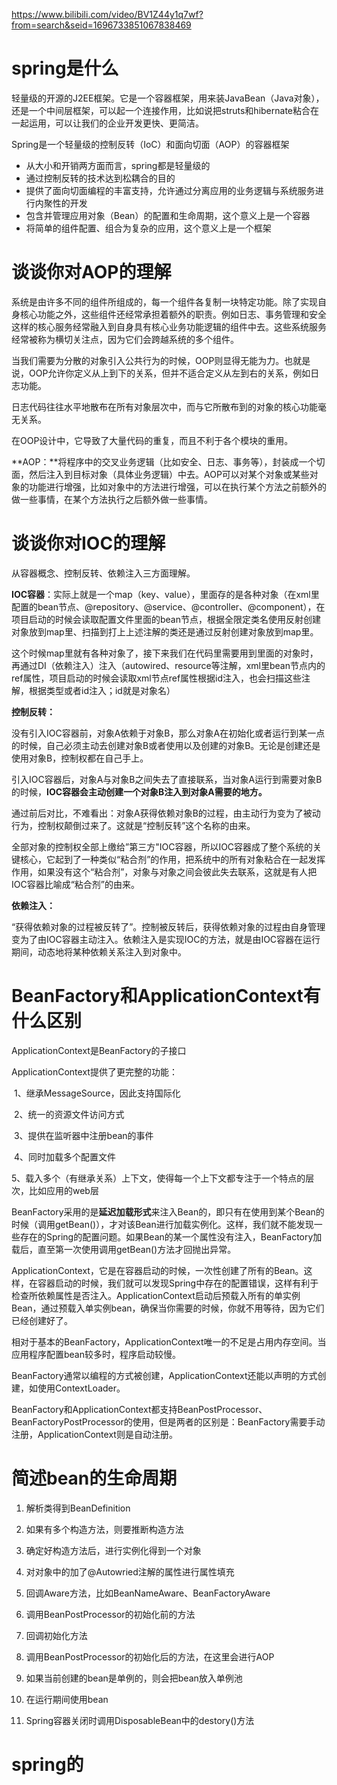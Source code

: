 https://www.bilibili.com/video/BV1Z44y1q7wf?from=search&seid=1696733851067838469

# spring是什么

轻量级的开源的J2EE框架。它是一个容器框架，用来装JavaBean（Java对象），还是一个中间层框架，可以起一个连接作用，比如说把struts和hibernate粘合在一起运用，可以让我们的企业开发更快、更简洁。

Spring是一个轻量级的控制反转（IoC）和面向切面（AOP）的容器框架

- 从大小和开销两方面而言，spring都是轻量级的
- 通过控制反转的技术达到松耦合的目的
- 提供了面向切面编程的丰富支持，允许通过分离应用的业务逻辑与系统服务进行内聚性的开发
- 包含并管理应用对象（Bean）的配置和生命周期，这个意义上是一个容器
- 将简单的组件配置、组合为复杂的应用，这个意义上是一个框架

# 谈谈你对AOP的理解

系统是由许多不同的组件所组成的，每一个组件各复制一块特定功能。除了实现自身核心功能之外，这些组件还经常承担着额外的职责。例如日志、事务管理和安全这样的核心服务经常融入到自身具有核心业务功能逻辑的组件中去。这些系统服务经常被称为横切关注点，因为它们会跨越系统的多个组件。

当我们需要为分散的对象引入公共行为的时候，OOP则显得无能为力。也就是说，OOP允许你定义从上到下的关系，但并不适合定义从左到右的关系，例如日志功能。

日志代码往往水平地散布在所有对象层次中，而与它所散布到的对象的核心功能毫无关系。

在OOP设计中，它导致了大量代码的重复，而且不利于各个模块的重用。

**AOP：**将程序中的交叉业务逻辑（比如安全、日志、事务等），封装成一个切面，然后注入到目标对象（具体业务逻辑）中去。AOP可以对某个对象或某些对象的功能进行增强，比如对象中的方法进行增强，可以在执行某个方法之前额外的做一些事情，在某个方法执行之后额外做一些事情。

# 谈谈你对IOC的理解

从容器概念、控制反转、依赖注入三方面理解。

**IOC容器**：实际上就是一个map（key、value），里面存的是各种对象（在xml里配置的bean节点、@repository、@service、@controller、@component），在项目启动的时候会读取配置文件里面的bean节点，根据全限定类名使用反射创建对象放到map里、扫描到打上上述注解的类还是通过反射创建对象放到map里。

这个时候map里就有各种对象了，接下来我们在代码里需要用到里面的对象时，再通过DI（依赖注入）注入（autowired、resource等注解，xml里bean节点内的ref属性，项目启动的时候会读取xml节点ref属性根据id注入，也会扫描这些注解，根据类型或者id注入；id就是对象名）

**控制反转：**

没有引入IOC容器前，对象A依赖于对象B，那么对象A在初始化或者运行到某一点的时候，自己必须主动去创建对象B或者使用以及创建的对象B。无论是创建还是使用对象B，控制权都在自己手上。

引入IOC容器后，对象A与对象B之间失去了直接联系，当对象A运行到需要对象B的时候，**IOC容器会主动创建一个对象B注入到对象A需要的地方。**

通过前后对比，不难看出：对象A获得依赖对象B的过程，由主动行为变为了被动行为，控制权颠倒过来了。这就是“控制反转”这个名称的由来。

全部对象的控制权全部上缴给”第三方"IOC容器，所以IOC容器成了整个系统的关键核心，它起到了一种类似“粘合剂”的作用，把系统中的所有对象粘合在一起发挥作用，如果没有这个“粘合剂”，对象与对象之间会彼此失去联系，这就是有人把IOC容器比喻成“粘合剂”的由来。

**依赖注入：**

“获得依赖对象的过程被反转了”。控制被反转后，获得依赖对象的过程由自身管理变为了由IOC容器主动注入。依赖注入是实现IOC的方法，就是由IOC容器在运行期间，动态地将某种依赖关系注入到对象中。

# BeanFactory和ApplicationContext有什么区别

ApplicationContext是BeanFactory的子接口

ApplicationContext提供了更完整的功能：

​	1、继承MessageSource，因此支持国际化

​	2、统一的资源文件访问方式

​	3、提供在监听器中注册bean的事件

​	4、同时加载多个配置文件

​	5、载入多个（有继承关系）上下文，使得每一个上下文都专注于一个特点的层次，比如应用的web层

BeanFactory采用的是**延迟加载形式**来注入Bean的，即只有在使用到某个Bean的时候（调用getBean()），才对该Bean进行加载实例化。这样，我们就不能发现一些存在的Spring的配置问题。如果Bean的某一个属性没有注入，BeanFactory加载后，直至第一次使用调用getBean()方法才回抛出异常。

ApplicationContext，它是在容器启动的时候，一次性创建了所有的Bean。这样，在容器启动的时候，我们就可以发现Spring中存在的配置错误，这样有利于检查所依赖属性是否注入。ApplicationContext启动后预载入所有的单实例Bean，通过预载入单实例bean，确保当你需要的时候，你就不用等待，因为它们已经创建好了。

相对于基本的BeanFactory，ApplicationContext唯一的不足是占用内存空间。当应用程序配置bean较多时，程序启动较慢。

BeanFactory通常以编程的方式被创建，ApplicationContext还能以声明的方式创建，如使用ContextLoader。

BeanFactory和ApplicationContext都支持BeanPostProcessor、BeanFactoryPostProcessor的使用，但是两者的区别是：BeanFactory需要手动注册，ApplicationContext则是自动注册。

# 简述bean的生命周期

1. 解析类得到BeanDefinition

2. 如果有多个构造方法，则要推断构造方法
3. 确定好构造方法后，进行实例化得到一个对象
4. 对对象中的加了@Autowried注解的属性进行属性填充
5. 回调Aware方法，比如BeanNameAware、BeanFactoryAware
6. 调用BeanPostProcessor的初始化前的方法
7. 回调初始化方法
8. 调用BeanPostProcessor的初始化后的方法，在这里会进行AOP
9. 如果当前创建的bean是单例的，则会把bean放入单例池
10. 在运行期间使用bean
11. Spring容器关闭时调用DisposableBean中的destory()方法

# spring的

